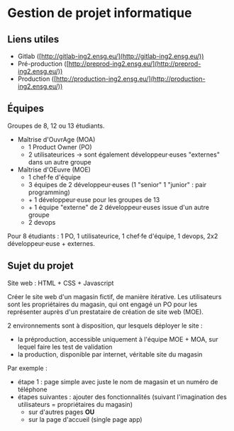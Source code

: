 # Gestion de projet informatique

## Liens utiles
* Gitlab ([http://gitlab-ing2.ensg.eu/](http://gitlab-ing2.ensg.eu/))
* Pré-production ([http://preprod-ing2.ensg.eu/](http://preprod-ing2.ensg.eu/))
* Production ([http://production-ing2.ensg.eu/](http://production-ing2.ensg.eu/))

## Équipes
Groupes de 8, 12 ou 13 étudiants.

* Maîtrise d'OuvrAge (MOA)
    * 1 Product Owner (PO)
    * 2 utilisateurices -> sont également développeur·euses "externes" dans un autre groupe
* Maîtrise d'OEuvre (MOE)
    * 1 chef·fe d'équipe
    * 3 équipes de 2 développeur·euses (1 "senior" 1 "junior" : pair programming)
     + \+ 1 développeur·euse pour les groupes de 13
     + \+ 1 équipe "externe" de 2 développeur·euses issue d'un autre groupe
    * 2 devops

Pour 8 étudiants : 1 PO, 1 utilisateurice, 1 chef·fe d'équipe, 1 devops, 2x2 développeur·euse + externes.

## Sujet du projet

Site web : HTML + CSS + Javascript

Créer le site web d'un magasin fictif, de manière itérative. Les utilisateurs sont les propriétaires du magasin, qui ont engagé un PO pour les représenter auprès d'un prestataire de création de site web (MOE).

2 environnements sont à disposition, qur lesquels déployer le site :
- la préproduction, accessible uniquement à l'équipe MOE + MOA, sur lequel faire les test de validation
- la production, disponible par internet, véritable site du magasin 

Par exemple :

  - étape 1 : page simple avec juste le nom de magasin et un numéro de téléphone
  - étapes suivantes : ajouter des fonctionnalités (suivant l'imagination des utilisateurs = propriétaires du magasin)
    + sur d'autres pages **OU**
    + sur la page d'accueil (single page app)
